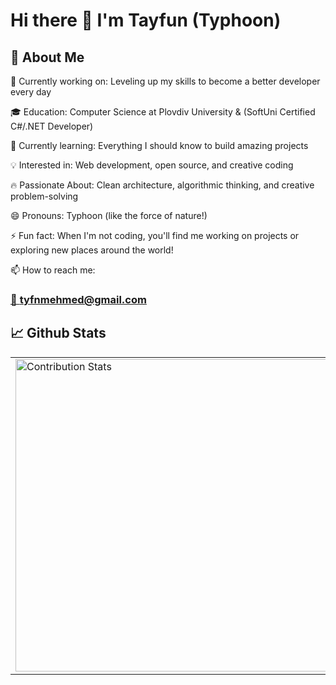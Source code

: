 # Hi there 👋  I'm Tayfun (Typhoon)


## 🚀 About Me

🔭 Currently working on: Leveling up my skills to become a better developer every day

🎓 Education: Computer Science at Plovdiv University & (SoftUni Certified C#/.NET Developer)

🌱 Currently learning: Everything I should know to build amazing projects

💡 Interested in: Web development, open source, and creative coding

🔥 Passionate About: Clean architecture, algorithmic thinking, and creative problem-solving

😄 Pronouns: Typhoon (like the force of nature!)

⚡ Fun fact: When I'm not coding, you'll find me working on projects or exploring new places around the world!

📫 How to reach me: <h3><a href="mailto:tyfnmehmed@gmail.com">📧 tyfnmehmed@gmail.com</a></h3>


## 📈 Github Stats


<div align="center">
  <table>
    <tr>
      <td>
        <img width="500" src="https://github-readme-stats.vercel.app/api?username=TmcSharp&show_icons=true&theme=radical&hide_border=true&include_all_commits=true" alt="Contribution Stats" />
      </td>
      <td>
        <img width="500" src="https://github-readme-stats.vercel.app/api/top-langs/?username=TmcSharp&layout=compact&theme=radical&hide_border=true&langs_count=6" alt="Language Stats" />
      </td>
    </tr>
  </table>
</div>



